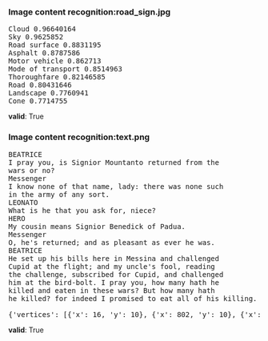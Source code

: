 
### Image content recognition:road_sign.jpg

<pre>
Cloud 0.96640164
Sky 0.9625852
Road surface 0.8831195
Asphalt 0.8787586
Motor vehicle 0.862713
Mode of transport 0.8514963
Thoroughfare 0.82146585
Road 0.80431646
Landscape 0.7760941
Cone 0.7714755
</pre>
**valid**: True 

### Image content recognition:text.png 
<pre>
BEATRICE
I pray you, is Signior Mountanto returned from the
wars or no?
Messenger
I know none of that name, lady: there was none such
in the army of any sort.
LEONAΤΟ
What is he that you ask for, niece?
HERO
My cousin means Signior Benedick of Padua.
Messenger
O, he's returned; and as pleasant as ever he was.
BEATRICE
He set up his bills here in Messina and challenged
Cupid at the flight; and my uncle's fool, reading
the challenge, subscribed for Cupid, and challenged
him at the bird-bolt. I pray you, how many hath he
killed and eaten in these wars? But how many hath
he killed? for indeed I promised to eat all of his killing.

{'vertices': [{'x': 16, 'y': 10}, {'x': 802, 'y': 10}, {'x': 802, 'y': 1039}, {'x': 16, 'y': 1039}]}
</pre>
**valid**: True 
